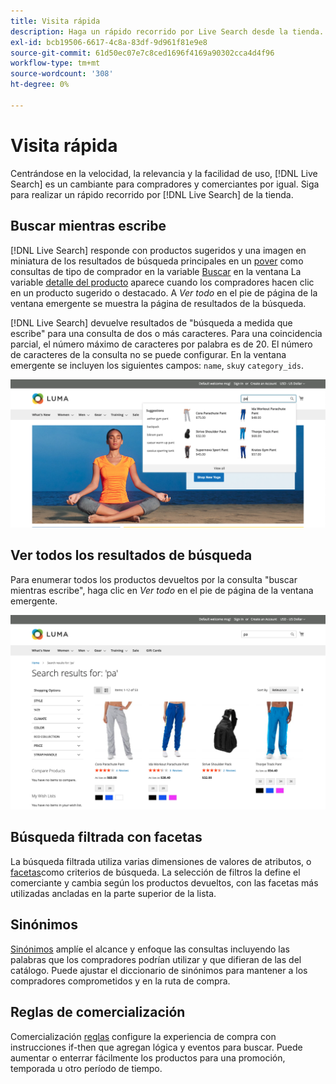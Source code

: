 ```yaml
---
title: Visita rápida
description: Haga un rápido recorrido por Live Search desde la tienda.
exl-id: bcb19506-6617-4c8a-83df-9d961f81e9e8
source-git-commit: 61d50ec07e7c8ced1696f4169a90302cca4d4f96
workflow-type: tm+mt
source-wordcount: '308'
ht-degree: 0%

---
```


# Visita rápida

Centrándose en la velocidad, la relevancia y la facilidad de uso, [!DNL Live Search] es un cambiante para compradores y comerciantes por igual. Siga para realizar un rápido recorrido por [!DNL Live Search] de la tienda.

## Buscar mientras escribe

[!DNL Live Search] responde con productos sugeridos y una imagen en miniatura de los resultados de búsqueda principales en un [pover](storefront-popover.md) como consultas de tipo de comprador en la variable [Buscar](https://docs.magento.com/user-guide/catalog/search-quick.html) en la ventana La variable [detalle del producto](https://docs.magento.com/user-guide/quick-tour/product-page.html) aparece cuando los compradores hacen clic en un producto sugerido o destacado. A _Ver todo_ en el pie de página de la ventana emergente se muestra la página de resultados de la búsqueda.

[!DNL Live Search] devuelve resultados de &quot;búsqueda a medida que escribe&quot; para una consulta de dos o más caracteres. Para una coincidencia parcial, el número máximo de caracteres por palabra es de 20. El número de caracteres de la consulta no se puede configurar. En la ventana emergente se incluyen los siguientes campos: `name`, `sku`y `category_ids`.

![Tienda de ejemplo: busque mientras escribe](assets/storefront-search-as-you-type.png)

## Ver todos los resultados de búsqueda

Para enumerar todos los productos devueltos por la consulta &quot;buscar mientras escribe&quot;, haga clic en _Ver todo_ en el pie de página de la ventana emergente.

![Ejemplo de tienda: facetas de precio](assets/storefront-view-all-search-results.png)

## Búsqueda filtrada con facetas

La búsqueda filtrada utiliza varias dimensiones de valores de atributos, o [facetas](facets.md)como criterios de búsqueda. La selección de filtros la define el comerciante y cambia según los productos devueltos, con las facetas más utilizadas ancladas en la parte superior de la lista.

## Sinónimos

[Sinónimos](synonyms.md) amplíe el alcance y enfoque las consultas incluyendo las palabras que los compradores podrían utilizar y que difieran de las del catálogo. Puede ajustar el diccionario de sinónimos para mantener a los compradores comprometidos y en la ruta de compra.

## Reglas de comercialización

Comercialización [reglas](rules.md) configure la experiencia de compra con instrucciones if-then que agregan lógica y eventos para buscar. Puede aumentar o enterrar fácilmente los productos para una promoción, temporada u otro período de tiempo.
